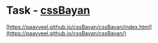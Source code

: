 # Task - [cssBayan](https://github.com/DrDiman/CSS-Bayan-task)

[https://paavveel.github.io/cssBayan/cssBayan/index.html](https://paavveel.github.io/cssBayan/cssBayan/)
